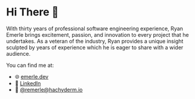 # Hi There 👋

With thirty years of professional software engineering experience, Ryan Emerle brings excitement, passion, and innovation to every project that he undertakes. As a veteran of the industry, Ryan provides a unique insight sculpted by years of experience which he is eager to share with a wider audience.

You can find me at:

- 🌐 [emerle.dev](https://emerle.dev)
- 🔗 [LinkedIn](https://linkedin.com/in/remerle)
- 🐘 <a rel="me" href="https://hachyderm.io/@remerle">@remerle@hachyderm.io</a>
